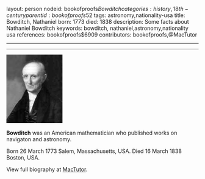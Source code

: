 layout: person
nodeid: bookofproofs$Bowditch
categories: history,18th-century
parentid: bookofproofs$52
tags: astronomy,nationality-usa
title: Bowditch, Nathaniel
born: 1773
died: 1838
description: Some facts about Nathaniel Bowditch
keywords: bowditch, nathaniel,astronomy,nationality usa
references: bookofproofs$6909
contributors: bookofproofs,@MacTutor

---


---

![Bowditch.jpg](https://github.com/bookofproofs/bookofproofs.github.io/blob/main/_sources/_assets/images/portraits/Bowditch.jpg?raw=true)

**Bowditch** was an American mathematician who published works on navigaton and astronomy.

Born 26 March 1773 Salem, Massachusetts, USA. Died 16 March 1838 Boston, USA.


View full biography at [MacTutor](https://mathshistory.st-andrews.ac.uk/Biographies/Bowditch/).